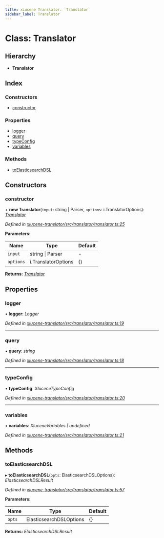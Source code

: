 ```yaml
---
title: xLucene Translator: `Translator`
sidebar_label: Translator
---
```


# Class: Translator

## Hierarchy

* **Translator**

## Index

### Constructors

* [constructor](translator.md#constructor)

### Properties

* [logger](translator.md#logger)
* [query](translator.md#query)
* [typeConfig](translator.md#typeconfig)
* [variables](translator.md#variables)

### Methods

* [toElasticsearchDSL](translator.md#toelasticsearchdsl)

## Constructors

###  constructor

\+ **new Translator**(`input`: string | Parser, `options`: i.TranslatorOptions): *[Translator](translator.md)*

*Defined in [xlucene-translator/src/translator/translator.ts:25](https://github.com/terascope/teraslice/blob/653cf7530/packages/xlucene-translator/src/translator/translator.ts#L25)*

**Parameters:**

Name | Type | Default |
------ | ------ | ------ |
`input` | string &#124; Parser | - |
`options` | i.TranslatorOptions |  {} |

**Returns:** *[Translator](translator.md)*

## Properties

###  logger

• **logger**: *Logger*

*Defined in [xlucene-translator/src/translator/translator.ts:19](https://github.com/terascope/teraslice/blob/653cf7530/packages/xlucene-translator/src/translator/translator.ts#L19)*

___

###  query

• **query**: *string*

*Defined in [xlucene-translator/src/translator/translator.ts:18](https://github.com/terascope/teraslice/blob/653cf7530/packages/xlucene-translator/src/translator/translator.ts#L18)*

___

###  typeConfig

• **typeConfig**: *XluceneTypeConfig*

*Defined in [xlucene-translator/src/translator/translator.ts:20](https://github.com/terascope/teraslice/blob/653cf7530/packages/xlucene-translator/src/translator/translator.ts#L20)*

___

###  variables

• **variables**: *XluceneVariables | undefined*

*Defined in [xlucene-translator/src/translator/translator.ts:21](https://github.com/terascope/teraslice/blob/653cf7530/packages/xlucene-translator/src/translator/translator.ts#L21)*

## Methods

###  toElasticsearchDSL

▸ **toElasticsearchDSL**(`opts`: ElasticsearchDSLOptions): *ElasticsearchDSLResult*

*Defined in [xlucene-translator/src/translator/translator.ts:57](https://github.com/terascope/teraslice/blob/653cf7530/packages/xlucene-translator/src/translator/translator.ts#L57)*

**Parameters:**

Name | Type | Default |
------ | ------ | ------ |
`opts` | ElasticsearchDSLOptions |  {} |

**Returns:** *ElasticsearchDSLResult*

